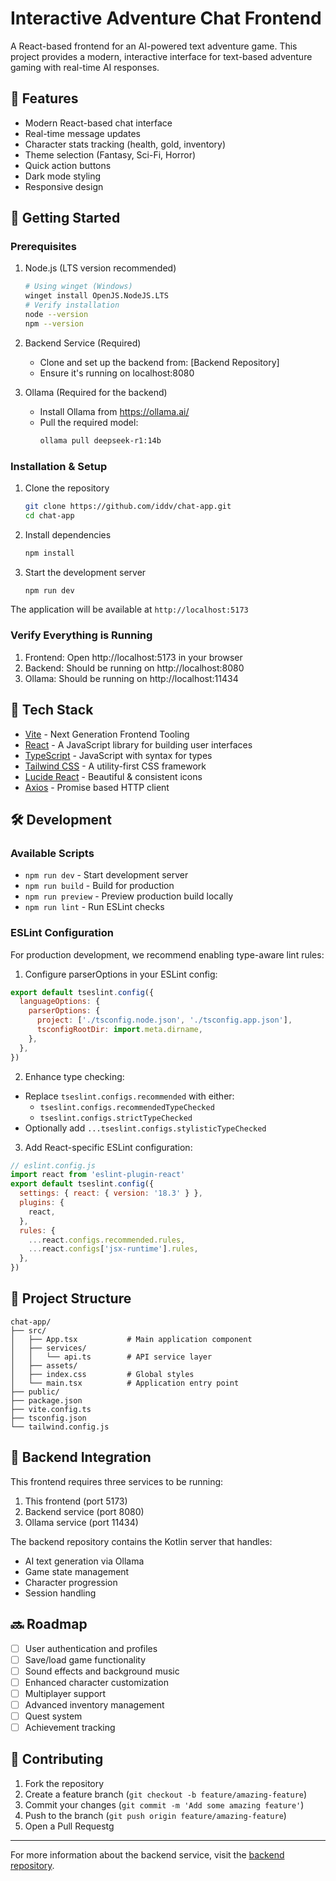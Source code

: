 # Interactive Adventure Chat Frontend

A React-based frontend for an AI-powered text adventure game. This project provides a modern, interactive interface for text-based adventure gaming with real-time AI responses.

## 🌟 Features

- Modern React-based chat interface
- Real-time message updates
- Character stats tracking (health, gold, inventory)
- Theme selection (Fantasy, Sci-Fi, Horror)
- Quick action buttons
- Dark mode styling
- Responsive design

## 🚀 Getting Started

### Prerequisites

1. Node.js (LTS version recommended)
   ```bash
   # Using winget (Windows)
   winget install OpenJS.NodeJS.LTS
   # Verify installation
   node --version
   npm --version
   ```

2. Backend Service (Required)
   - Clone and set up the backend from: [Backend Repository]
   - Ensure it's running on localhost:8080

3. Ollama (Required for the backend)
   - Install Ollama from https://ollama.ai/
   - Pull the required model:
     ```bash
     ollama pull deepseek-r1:14b
     ```

### Installation & Setup

1. Clone the repository
   ```bash
   git clone https://github.com/iddv/chat-app.git
   cd chat-app
   ```

2. Install dependencies
   ```bash
   npm install
   ```

3. Start the development server
   ```bash
   npm run dev
   ```

The application will be available at `http://localhost:5173`

### Verify Everything is Running

1. Frontend: Open http://localhost:5173 in your browser
2. Backend: Should be running on http://localhost:8080
3. Ollama: Should be running on http://localhost:11434

## 🔧 Tech Stack

- [Vite](https://vitejs.dev/) - Next Generation Frontend Tooling
- [React](https://reactjs.org/) - A JavaScript library for building user interfaces
- [TypeScript](https://www.typescriptlang.org/) - JavaScript with syntax for types
- [Tailwind CSS](https://tailwindcss.com/) - A utility-first CSS framework
- [Lucide React](https://lucide.dev/) - Beautiful & consistent icons
- [Axios](https://axios-http.com/) - Promise based HTTP client

## 🛠️ Development

### Available Scripts

- `npm run dev` - Start development server
- `npm run build` - Build for production
- `npm run preview` - Preview production build locally
- `npm run lint` - Run ESLint checks

### ESLint Configuration

For production development, we recommend enabling type-aware lint rules:

1. Configure parserOptions in your ESLint config:
```js
export default tseslint.config({
  languageOptions: {
    parserOptions: {
      project: ['./tsconfig.node.json', './tsconfig.app.json'],
      tsconfigRootDir: import.meta.dirname,
    },
  },
})
```

2. Enhance type checking:
- Replace `tseslint.configs.recommended` with either:
  - `tseslint.configs.recommendedTypeChecked`
  - `tseslint.configs.strictTypeChecked`
- Optionally add `...tseslint.configs.stylisticTypeChecked`

3. Add React-specific ESLint configuration:
```js
// eslint.config.js
import react from 'eslint-plugin-react'
export default tseslint.config({
  settings: { react: { version: '18.3' } },
  plugins: {
    react,
  },
  rules: {
    ...react.configs.recommended.rules,
    ...react.configs['jsx-runtime'].rules,
  },
})
```

## 📁 Project Structure

```
chat-app/
├── src/
│   ├── App.tsx           # Main application component
│   ├── services/
│   │   └── api.ts        # API service layer
│   ├── assets/
│   ├── index.css         # Global styles
│   └── main.tsx          # Application entry point
├── public/
├── package.json
├── vite.config.ts
├── tsconfig.json
└── tailwind.config.js
```

## 🔌 Backend Integration

This frontend requires three services to be running:

1. This frontend (port 5173)
2. Backend service (port 8080)
3. Ollama service (port 11434)

The backend repository contains the Kotlin server that handles:
- AI text generation via Ollama
- Game state management
- Character progression
- Session handling

## 🔜 Roadmap

- [ ] User authentication and profiles
- [ ] Save/load game functionality
- [ ] Sound effects and background music
- [ ] Enhanced character customization
- [ ] Multiplayer support
- [ ] Advanced inventory management
- [ ] Quest system
- [ ] Achievement tracking

## 🤝 Contributing

1. Fork the repository
2. Create a feature branch (`git checkout -b feature/amazing-feature`)
3. Commit your changes (`git commit -m 'Add some amazing feature'`)
4. Push to the branch (`git push origin feature/amazing-feature`)
5. Open a Pull Requestg

---

For more information about the backend service, visit the [backend repository](backend-repo-url).